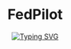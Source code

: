 <div align="center">    
  
# FedPilot
  
[![Typing SVG](https://readme-typing-svg.demolab.com?font=Fira+Code&weight=500&size=23&pause=1000&color=3698F7&center=true&vCenter=true&repeat=false&random=true&width=435&lines=Federate+Your+Own+Future)](https://git.io/typing-svg)
</div>
